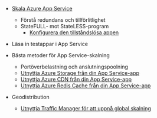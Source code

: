 * [Skala Azure App Service](../articles/app-service/web-sites-scale.md)
  
  * Förstå redundans och tillförlitlighet
  * StateFULL- mot StateLESS-program
    * [Konfigurera den tillståndslösa appen](https://azure.microsoft.com/blog/disabling-arrs-instance-affinity-in-windows-azure-web-sites/)
* Läsa in testappar i App Service   
* Bästa metoder för App Service-skalning
  
  * Portöverbelastning och anslutningspoolning
  * [Utnyttja Azure Storage från din App Service-app](../articles/storage/blobs/storage-dotnet-how-to-use-blobs.md)
  * [Utnyttja Azure CDN från din App Service-app](../articles/cdn/cdn-overview.md)
  * [Utnyttja Azure Redis Cache från din App Service-app](../articles/redis-cache/cache-dotnet-how-to-use-azure-redis-cache.md)
* Geodistribution
  
  * [Utnyttja Traffic Manager för att uppnå global skalning](../articles/traffic-manager/traffic-manager-overview.md)

